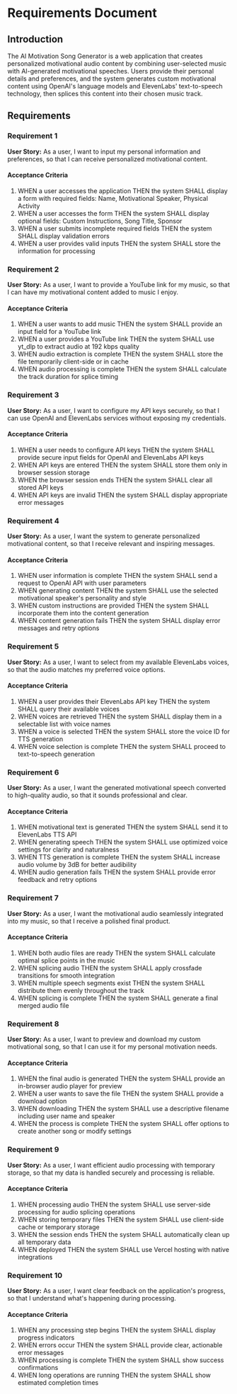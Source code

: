 # Requirements Document

## Introduction

The AI Motivation Song Generator is a web application that creates personalized motivational audio content by combining user-selected music with AI-generated motivational speeches. Users provide their personal details and preferences, and the system generates custom motivational content using OpenAI's language models and ElevenLabs' text-to-speech technology, then splices this content into their chosen music track.

## Requirements

### Requirement 1

**User Story:** As a user, I want to input my personal information and preferences, so that I can receive personalized motivational content.

#### Acceptance Criteria

1. WHEN a user accesses the application THEN the system SHALL display a form with required fields: Name, Motivational Speaker, Physical Activity
2. WHEN a user accesses the form THEN the system SHALL display optional fields: Custom Instructions, Song Title, Sponsor
3. WHEN a user submits incomplete required fields THEN the system SHALL display validation errors
4. WHEN a user provides valid inputs THEN the system SHALL store the information for processing

### Requirement 2

**User Story:** As a user, I want to provide a YouTube link for my music, so that I can have my motivational content added to music I enjoy.

#### Acceptance Criteria

1. WHEN a user wants to add music THEN the system SHALL provide an input field for a YouTube link
2. WHEN a user provides a YouTube link THEN the system SHALL use yt_dlp to extract audio at 192 kbps quality
3. WHEN audio extraction is complete THEN the system SHALL store the file temporarily client-side or in cache
4. WHEN audio processing is complete THEN the system SHALL calculate the track duration for splice timing

### Requirement 3

**User Story:** As a user, I want to configure my API keys securely, so that I can use OpenAI and ElevenLabs services without exposing my credentials.

#### Acceptance Criteria

1. WHEN a user needs to configure API keys THEN the system SHALL provide secure input fields for OpenAI and ElevenLabs API keys
2. WHEN API keys are entered THEN the system SHALL store them only in browser session storage
3. WHEN the browser session ends THEN the system SHALL clear all stored API keys
4. WHEN API keys are invalid THEN the system SHALL display appropriate error messages

### Requirement 4

**User Story:** As a user, I want the system to generate personalized motivational content, so that I receive relevant and inspiring messages.

#### Acceptance Criteria

1. WHEN user information is complete THEN the system SHALL send a request to OpenAI API with user parameters
2. WHEN generating content THEN the system SHALL use the selected motivational speaker's personality and style
3. WHEN custom instructions are provided THEN the system SHALL incorporate them into the content generation
4. WHEN content generation fails THEN the system SHALL display error messages and retry options

### Requirement 5

**User Story:** As a user, I want to select from my available ElevenLabs voices, so that the audio matches my preferred voice options.

#### Acceptance Criteria

1. WHEN a user provides their ElevenLabs API key THEN the system SHALL query their available voices
2. WHEN voices are retrieved THEN the system SHALL display them in a selectable list with voice names
3. WHEN a voice is selected THEN the system SHALL store the voice ID for TTS generation
4. WHEN voice selection is complete THEN the system SHALL proceed to text-to-speech generation

### Requirement 6

**User Story:** As a user, I want the generated motivational speech converted to high-quality audio, so that it sounds professional and clear.

#### Acceptance Criteria

1. WHEN motivational text is generated THEN the system SHALL send it to ElevenLabs TTS API
2. WHEN generating speech THEN the system SHALL use optimized voice settings for clarity and naturalness
3. WHEN TTS generation is complete THEN the system SHALL increase audio volume by 3dB for better audibility
4. WHEN audio generation fails THEN the system SHALL provide error feedback and retry options

### Requirement 7

**User Story:** As a user, I want the motivational audio seamlessly integrated into my music, so that I receive a polished final product.

#### Acceptance Criteria

1. WHEN both audio files are ready THEN the system SHALL calculate optimal splice points in the music
2. WHEN splicing audio THEN the system SHALL apply crossfade transitions for smooth integration
3. WHEN multiple speech segments exist THEN the system SHALL distribute them evenly throughout the track
4. WHEN splicing is complete THEN the system SHALL generate a final merged audio file

### Requirement 8

**User Story:** As a user, I want to preview and download my custom motivational song, so that I can use it for my personal motivation needs.

#### Acceptance Criteria

1. WHEN the final audio is generated THEN the system SHALL provide an in-browser audio player for preview
2. WHEN a user wants to save the file THEN the system SHALL provide a download option
3. WHEN downloading THEN the system SHALL use a descriptive filename including user name and speaker
4. WHEN the process is complete THEN the system SHALL offer options to create another song or modify settings

### Requirement 9

**User Story:** As a user, I want efficient audio processing with temporary storage, so that my data is handled securely and processing is reliable.

#### Acceptance Criteria

1. WHEN processing audio THEN the system SHALL use server-side processing for audio splicing operations
2. WHEN storing temporary files THEN the system SHALL use client-side cache or temporary storage
3. WHEN the session ends THEN the system SHALL automatically clean up all temporary data
4. WHEN deployed THEN the system SHALL use Vercel hosting with native integrations

### Requirement 10

**User Story:** As a user, I want clear feedback on the application's progress, so that I understand what's happening during processing.

#### Acceptance Criteria

1. WHEN any processing step begins THEN the system SHALL display progress indicators
2. WHEN errors occur THEN the system SHALL provide clear, actionable error messages
3. WHEN processing is complete THEN the system SHALL show success confirmations
4. WHEN long operations are running THEN the system SHALL show estimated completion times